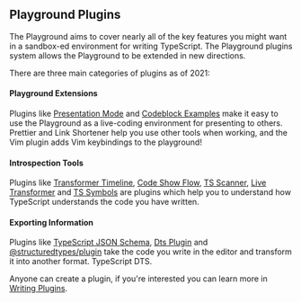 ## Playground Plugins

The Playground aims to cover nearly all of the key features you might want in a sandbox-ed environment for writing TypeScript. The Playground plugins system allows the Playground to be extended in new directions.

There are three main categories of plugins as of 2021:

#### Playground Extensions

Plugins like [Presentation Mode]() and [Codeblock Examples]() make it easy to use the Playground as a live-coding environment for presenting to others. Prettier and Link Shortener help you use other tools when working, and the Vim plugin adds Vim keybindings to the playground!

#### Introspection Tools

Plugins like [Transformer Timeline](), [Code Show Flow](), [TS Scanner](), [Live Transformer]() and [TS Symbols]() are plugins which help you to understand how TypeScript understands the code you have written.

#### Exporting Information

Plugins like [TypeScript JSON Schema](), [Dts Plugin]() and [@structuredtypes/plugin]() take the code you write in the editor and transform it into another format.
TypeScript DTS.

Anyone can create a plugin, if you're interested you can learn more in [Writing Plugins]().
